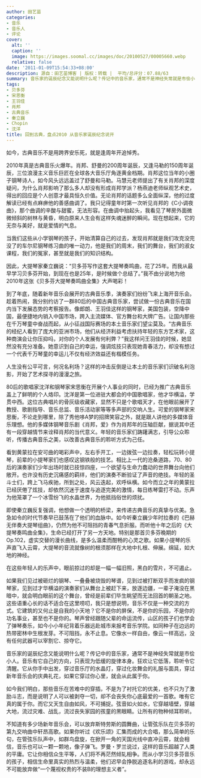 ```yaml
---
author: 田艺苗
categories:
- 音乐
- 音乐人
- 评论
cover:
  alt: ''
  caption: ''
  image: https://images.soomal.cc/images/doc/20100527/00005660.webp
  relative: false
date: '2011-01-09T15:54:33+08:00'
description: 源自：田艺苗博客 | 版权：转载 |  平均/总评分：07.88/63
summary: 音乐家的诞辰纪念又能说明什么呢？传记中的音乐家，通常不是神经失常就是市侩小人。音乐有它自己的方向，只表现为低缓的旋律本身。狂欢让它低落，聆听令它清醒。它从你手中出发，穿过音乐厅的水晶灯，穿过化妆舞会的礼服与面具，穿过新年音乐会的庆典礼花，如果它穿过你心里，就会从此属于你。
tags:
- 贝多芬
- 宋思衡
- 王羽佳
- 肖邦
- 古典音乐
- 秦立巍
- Chopin
- 沈洋
title: 回到古典，盘点2010 从音乐家诞辰纪念说开
---
```


如今，古典音乐不是用跨界安乐死，就是逢周年开追悼秀。

2010年真是古典音乐火爆年。肖邦、舒曼的200周年诞辰，又逢马勒的150周年诞辰，三位浪漫主义音乐巨匠在全球各大音乐厅角逐黄金档期。肖邦这位当年的小圈子钢琴诗人，如今风头远远盖过了舒曼和马勒。马慧元老师提出了有关肖邦的深度疑问，为什么肖邦影响了那么多人却没有形成肖邦学派？杨燕迪老师纵观艺术史，得出的回应是个人创意才最具恒久价值。无论肖邦的话题多么全面纵深，他的过度解读已经有点麻痹他的善感曲调了。我只记得童年时第一次听见肖邦的《C小调夜曲》，那个曲调的辛酸与甜蜜，无法形容。在曲调中抬起头，我看见了琴房外面微微倾斜的树林与黄昏，明白原来人生会有这样失魂迷醉的瞬间。现在想起来，它的无奈与美好，就是爱情的气息。

当我们这些从小学钢琴的孩子，开始清算自己的过去，发现肖邦就是我们攻克没完没了的车尔尼钢琴练习曲的唯一动力，他是我们的周末，我们的舞台，我们的淑女课程，我们的冤家，甚至就是我们的知识结构。

因此，大提琴家秦立巍说：“贝多芬写作这套大提琴奏鸣曲，花了25年。而我从最早学习贝多芬开始，到现在也是25年，是时候做个总结了。”我不由分说地为他2010年这张《贝多芬大提琴奏鸣曲全集》大声喝彩！

到了年底，随着新年音乐会展开的古典音乐季，演奏家们纷纷飞来上海开音乐会。趁着热闹，我分别约访了一群80后的中国古典音乐家，尝试做一份古典音乐在国内当下发展态势的考察报告。像郎朗、王羽佳这样的钢琴家，美国包装，空降中国，最便捷地内销入中国市场，跨入主流媒体、官方舞台和大牌广告。让国内那些在千万琴童中奋战而起，从小征战国际赛场的本土音乐家们望尘莫及。“古典音乐的经纪人看到了庞大的亚洲市场，他们从经济利益考虑扶持年轻的东方艺术家，这种商演会让你压抑吗，对你的个人发展有何利弊？”我这样问王羽佳的时候，她显然没有充分准备。她意识到自己的幸运，强调炫技只表现她青春活力，却没有想过一个代表千万琴童的幸运儿不仅有经济效益还有楷模任务。

人生没有公平可言，何况名利场？这样的冲击反倒是让本土的音乐家们识破名利泡影，开始了艺术探寻的漫漫之旅。

80后的歌唱家沈洋和钢琴家宋思衡在开展个人事业的同时，已经为推广古典音乐盖上了鲜明的个人烙印。沈洋是第一位进驻大都会的中国歌唱家，他才华横溢，学贯中西。这位古典唱片的骨灰级收藏家，显然不只是个歌唱天才，在他眼前展开了教授、歌剧指导、音乐总监、音乐活动家等等多声部的交响人生。可爱的钢琴家宋思衡，不论走到哪里，除了秀他哆A梦的招牌笑容之外，就是跟人讲他的多媒体音乐理想。他的多媒体钢琴音乐剧《肖邦，爱》作为肖邦年的压轴巨献，据说其中还有一段穿越情节来诠释肖邦的当代意义。年轻的音乐家们踌躇满志，引导公众聆听，传播古典音乐之美，以改善古典音乐的聆听方式为己任。

看到黄蒙拉在安可曲的喝彩声中，左右手开工，一边拨弦一边拉奏，轻松玩转小提琴，前辈的小提琴家们也感叹这钢铁般的技艺。相比上一代的沧桑道路，70、80后的演奏家们少年出场时就已技惊四座，一个欲望与生命力蠢动的世界舞台向他们敞开。也许没有历史沉痛感的羁绊，他们的演奏不断验证了声音的绝技。年轻的圣斗士们，跨上飞马疾驰，所到之处，风云迭起，欢呼纵横。如今而立之年的黄蒙拉已经厌倦了炫技，却依然沉迷于速度与追逐完美的激情，每日练琴雷打不动。乐声为他笼罩了一个冰雪纷飞的水晶世界，为他抵挡俗世的烦扰。

即使秦立巍反复强调，他想做一个透明的桥梁，来传递古典音乐的真挚与优美。急急如令的时代节奏早已鼓荡在了他们的血脉中。如今听秦立巍少年时拉奏的《巴赫无伴奏大提琴组曲》，仍然为他不可阻挡的青春气息折服。而听他十年之后的《大提琴奏鸣曲全集》，生命已经打开了另一方天地。特别是那首贝多芬晚期的Op.102，虚实交替的漫长曲线，是多么温柔而酣畅的心灵之歌。如果小提琴的乐声直飞入云霄，大提琴的音流就像树的根须那样在大地中扎根、伸展。绵延，如大地的神经。

在这些年轻人的乐声中，眼前掠过的却是一幅一幅旧照，黑白的雪片，不可遏止。

如果我们见过被砸烂的钢琴、一叠叠被烧毁的琴谱，见到过被打断双手而发疯的钢琴家，见到过才华横溢的演奏家们从舞台上被赶下来，放逐边疆，一辈子淹没在黑暗中，就会明白眼前的这个舞台，曾经是前辈们毕生眺望而无法回首的朝圣之地。这些语重心长的话不适合在这里唠叨，我只是想说明，音乐不仅是一种交流的方式。它建筑的又何止是自我的小天地？它不是你的屏保，不是你的乐园，不是你的功名事业，甚至也不是你的。琴声曾经跟随父辈的命运流传，山区的孩子们也学会了弹琴奏乐，如今小小年纪背着乐器远赴城市来报考音乐学院。如同种子在边远的热带密林中生根发芽。不可阻挡，永不止息。它像水一样自由，像云一样高远，没有任何武器可以宰割它、掠夺它。

音乐家的诞辰纪念又能说明什么呢？传记中的音乐家，通常不是神经失常就是市侩小人。音乐有它自己的方向，只表现为低缓的旋律本身。狂欢让它低落，聆听令它清醒。它从你手中出发，穿过音乐厅的水晶灯，穿过化妆舞会的礼服与面具，穿过新年音乐会的庆典礼花，如果它穿过你心里，就会从此属于你。

如今我们明白，那些音乐在苦难中的穿插，不是为了衬托它的优美，也不只为了激励斗志，而是说明了人可以被剥夺一切，却不会丧失你心底最爱的一首歌。唯有它真的属于你。而它又天生自由如风，不可捕捉。弦音如火如水，它穿越墙壁，穿越大地，流过灾难、战乱，流过丧失家园的孩童的黑眼睛。让所有的物种倾耳聆听。

不知道有多少场新年音乐会，可以放弃斯特劳斯的圆舞曲，让管弦乐队在贝多芬的第九交响曲中轩昂高歌。如果你听过《欢乐颂》汇集而成的大合唱，那么简单的乐句，在管弦乐队声中，如群鸟盘旋，在掀开一角的天国光线中直冲云霄，就会相信，音乐也可以一颗一颗地，像子弹飞。罗曼・罗兰说过，这样的音乐超越了人类的平庸。它让你相信众生平等，人们将不再茫然倾轧相争。而从小学习贝多芬音乐的孩子，相信生命里真实的热烈与温柔，他们迟早会挣脱追逐名利的游戏，却永远不可能放弃做“一个蔑视权贵的不装B的理想主义者”。
